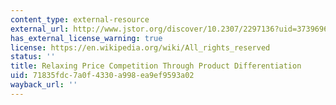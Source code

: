 ```yaml
---
content_type: external-resource
external_url: http://www.jstor.org/discover/10.2307/2297136?uid=3739696&uid=2134&uid=2&uid=70&uid=4&uid=3739256&sid=21104049564663
has_external_license_warning: true
license: https://en.wikipedia.org/wiki/All_rights_reserved
status: ''
title: Relaxing Price Competition Through Product Differentiation
uid: 71835fdc-7a0f-4330-a998-ea9ef9593a02
wayback_url: ''
---
```

